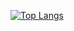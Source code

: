 [![Top Langs](https://github-readme-stats.vercel.app/api/top-langs/?username=dventurb)](https://github.com/anuraghazra/github-readme-stats)
